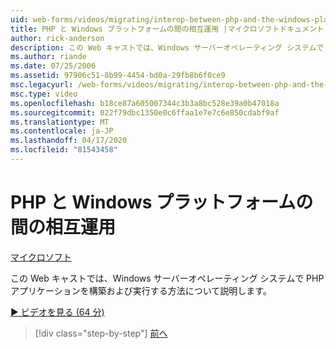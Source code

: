 ```yaml
---
uid: web-forms/videos/migrating/interop-between-php-and-the-windows-platform
title: PHP と Windows プラットフォームの間の相互運用 |マイクロソフトドキュメント
author: rick-anderson
description: この Web キャストでは、Windows サーバーオペレーティング システムで PHP アプリケーションを構築および実行する方法について説明します。
ms.author: riande
ms.date: 07/25/2006
ms.assetid: 97906c51-8b99-4454-bd0a-29fb8b6f0ce9
msc.legacyurl: /web-forms/videos/migrating/interop-between-php-and-the-windows-platform
msc.type: video
ms.openlocfilehash: b18ce87a605007344c3b3a8bc528e39a0b47018a
ms.sourcegitcommit: 022f79dbc1350e0c6ffaa1e7e7c6e850cdabf9af
ms.translationtype: MT
ms.contentlocale: ja-JP
ms.lasthandoff: 04/17/2020
ms.locfileid: "81543458"
---
```

# <a name="interop-between-php-and-the-windows-platform"></a>PHP と Windows プラットフォームの間の相互運用

[マイクロソフト](https://github.com/microsoft)

この Web キャストでは、Windows サーバーオペレーティング システムで PHP アプリケーションを構築および実行する方法について説明します。

[&#9654; ビデオを見る (64 分)](https://channel9.msdn.com/Blogs/ASP-NET-Site-Videos/interop-between-php-and-the-windows-platform)

> [!div class="step-by-step"]
> [前へ](introduction-to-aspnet-for-coldfusion-developers-building-an-aspnet-application.md)
